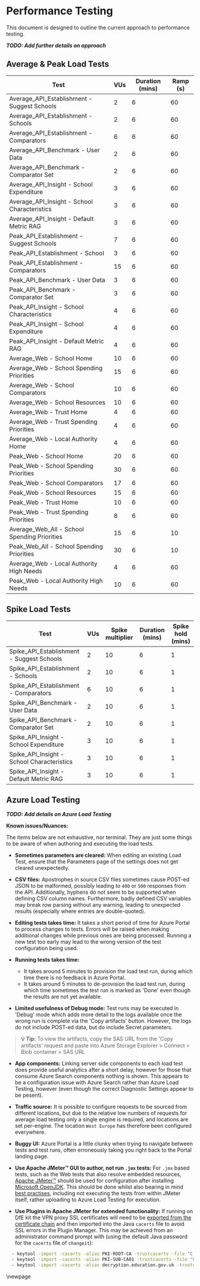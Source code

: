 # Performance Testing

This document is designed to outline the current approach to performance testing.

**_TODO: Add further details on approach_**

## Average & Peak Load Tests

| Test                                         | VUs | Duration (mins) | Ramp (s) |
|----------------------------------------------|-----|-----------------|----------|
| Average_API_Establishment - Suggest Schools  | 2   | 6               | 60       |
| Average_API_Establishment - Schools          | 2   | 6               | 60       |
| Average_API_Establishment - Comparators      | 6   | 6               | 60       |
| Average_API_Benchmark - User Data            | 2   | 6               | 60       |
| Average_API_Benchmark - Comparator Set       | 2   | 6               | 60       |
| Average_API_Insight - School Expenditure     | 3   | 6               | 60       |
| Average_API_Insight - School Characteristics | 3   | 6               | 60       |
| Average_API_Insight - Default Metric RAG     | 3   | 6               | 60       |
| Peak_API_Establishment - Suggest Schools     | 7   | 6               | 60       |
| Peak_API_Establishment - School              | 3   | 6               | 60       |
| Peak_API_Establishment - Comparators         | 15  | 6               | 60       |
| Peak_API_Benchmark - User Data               | 3   | 6               | 60       |
| Peak_API_Benchmark - Comparator Set          | 3   | 6               | 60       |
| Peak_API_Insight - School Characteristics    | 4   | 6               | 60       |
| Peak_API_Insight - School Expenditure        | 4   | 6               | 60       |
| Peak_API_Insight - Default Metric RAG        | 4   | 6               | 60       |
| Average_Web - School Home                    | 10  | 6               | 60       |
| Average_Web - School Spending Priorities     | 15  | 6               | 60       |
| Average_Web - School Comparators             | 10  | 6               | 60       |
| Average_Web - School Resources               | 10  | 6               | 60       |
| Average_Web - Trust Home                     | 4   | 6               | 60       |
| Average_Web - Trust Spending Priorities      | 4   | 6               | 60       |
| Average_Web - Local Authority Home           | 4   | 6               | 60       |
| Peak_Web - School Home                       | 20  | 6               | 60       |
| Peak_Web - School Spending Priorities        | 30  | 6               | 60       |
| Peak_Web - School Comparators                | 17  | 6               | 60       |
| Peak_Web - School Resources                  | 15  | 6               | 60       |
| Peak_Web - Trust Home                        | 10  | 6               | 60       |
| Peak_Web - Trust Spending Priorities         | 8   | 6               | 60       |
| Average_Web_All - School Spending Priorities | 15  | 6               | 10       |
| Peak_Web_All - School Spending Priorities    | 30  | 6               | 10       |
| Average_Web - Local Authority High Needs     | 4   | 6               | 60       |
| Peak_Web - Local Authority High Needs        | 10  | 6               | 60       |

## Spike Load Tests

| Test                                       | VUs | Spike multiplier | Duration (mins) | Spike hold (mins) |
|--------------------------------------------|-----|------------------|-----------------|-------------------|
| Spike_API_Establishment - Suggest Schools  | 2   | 10               | 6               | 1                 |
| Spike_API_Establishment - Schools          | 2   | 10               | 6               | 1                 |
| Spike_API_Establishment - Comparators      | 6   | 10               | 6               | 1                 |
| Spike_API_Benchmark - User Data            | 2   | 10               | 6               | 1                 |
| Spike_API_Benchmark - Comparator Set       | 2   | 10               | 6               | 1                 |
| Spike_API_Insight - School Expenditure     | 3   | 10               | 6               | 1                 |
| Spike_API_Insight - School Characteristics | 3   | 10               | 6               | 1                 |
| Spike_API_Insight - Default Metric RAG     | 3   | 10               | 6               | 1                 |

## Azure Load Testing

**_TODO: Add details on Azure Load Testing_**

**Known issues/Nuances:**

The items below are not exhaustive, nor terminal. They are just some things to be aware of when authoring and executing the load tests.

- **Sometimes parameters are cleared:** When editing an existing Load Test, ensure that the Parameters page of the settings does not get cleared unexpectedly.

- **CSV files:** Apostrophes in source CSV files sometimes cause POST-ed JSON to be malformed, possibly leading to `400` or `500` responses from the API.
Additionally, hyphens do not seem to be supported when defining CSV column names. Furthermore, badly defined CSV variables may break row parsing without any warning, leading to unexpected results (especially where entries are double-quoted).

- **Editing tests takes time:** It takes a short period of time for Azure Portal to process changes to tests.
Errors will be raised when making additional changes while previous ones are being processed.
Running a new test too early may lead to the wrong version of the test configuration being used.

- **Running tests takes time:**
  - It takes around 5 minutes to provision the load test run, during which time there is no feedback in Azure Portal.
  - It takes around 5 minutes to de-provision the load test run, during which time sometimes the test run is marked as 'Done' even though the results are not yet available.

- **Limited usefulness of Debug mode:** Test runs may be executed in 'Debug' mode which adds more detail to the logs available once the wrong run is complete via the 'Copy artifacts' button.
However, the logs do not include POST-ed data, but do include Secret parameters.

> **💡 Tip:** To view the artifacts, copy the SAS URL from the 'Copy artifacts' request and paste into Azure Storage Explorer > Connect > Blob container > SAS URL

- **App components:** Linking server side components to each load test does provide useful analytics after a short delay, however for those that consume Azure Search components nothing is shown. This appears to be a configuration issue with Azure Search rather than Azure Load Testing, however (even though the correct Diagnostic Settings appear to be pesent).

- **Traffic source:** It is possible to configure requests to be sourced from different locations, but due to the relative low numbers of requests for average load testing only a single engine is required, and locations are set per-engine. The location `West Europe` has therefore been configured everywhere.

- **Buggy UI:** Azure Portal is a little clunky when trying to navigate between tests and test runs, often erroneously taking you right back to the Portal landing page.

- **Use Apache JMeter™ GUI to author, not run `.jmx` tests:** For `.jmx` based tests, such as the Web tests that also resolve embedded resources, [Apache JMeter™](https://jmeter.apache.org/) should be used for configuration after installing [Microsoft OpenJDK](https://www.microsoft.com/openjdk). This should be done whilst also bearing in mind [best practises](https://www.blazemeter.com/blog/web-testing-jmeter), including not executing the tests from within JMeter itself, rather uploading to Azure Load Testing for execution.

- **Use Plugins in Apache JMeter for extended functionality:** If running on DfE kit the VPN proxy SSL certificates will need to be [exported from the certificate chain](https://mattferderer.com/fix-git-self-signed-certificate-in-certificate-chain-on-windows) and then imported into the Java `cacerts` file to avoid SSL errors in the Plugin Manager. This may be achieved from an administrator command prompt with (using the default Java password for the `cacerts` file of `changeit`):

``` sh
  - keytool -import -cacerts -alias PKI-ROOT-CA -trustcacerts -file "C:\Path\To\PKI-ROOT-CA.crt"
  - keytool -import -cacerts -alias PKI-SUB-CA01 -trustcacerts -file "C:\Path\To\PKI-SUB-CA01.crt"
  - keytool -import -cacerts -alias decryption.education.gov.uk -trustcacerts -file "C:\Path\To\decryption.education.gov.uk.crt"
```

<!-- Leave the rest of this page blank -->
\newpage
